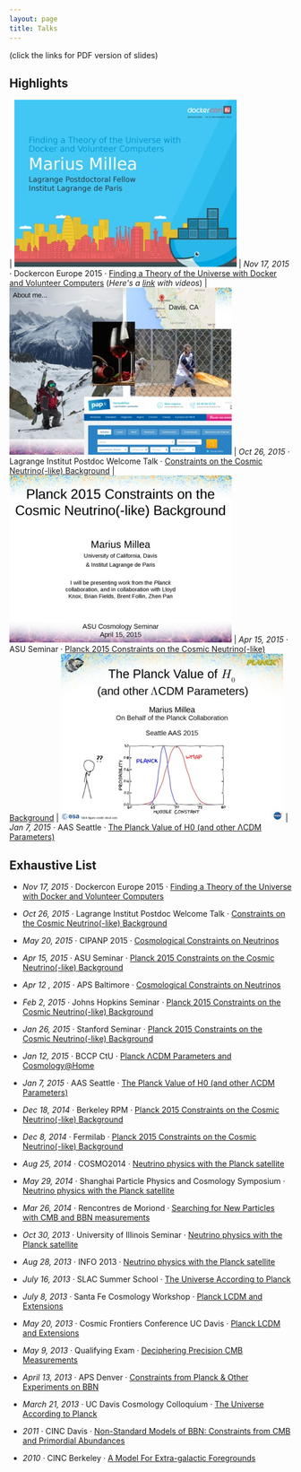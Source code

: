 ```yaml
---
layout: page
title: Talks
---
```


(click the links for PDF version of slides)

## Highlights

| ![](/public/talks/dockercon2015.jpg) | *Nov 17, 2015* · Dockercon Europe 2015 · [Finding a Theory of the Universe with Docker and Volunteer Computers](https://drive.google.com/file/d/0B8CEbS1canBkSV9fQzB4WnhZN3c/view?usp=sharing)  (*Here's a [link](https://drive.google.com/file/d/0B8CEbS1canBkVlBaZkgxN0w3bzQ/view?usp=sharing) with videos*)
| ![](/public/talks/ilp_postdoc_nov2015.odp_0-expanded.jpg) | *Oct 26, 2015* · Lagrange Institut Postdoc Welcome Talk · [Constraints on the Cosmic Neutrino(-like) Background](https://drive.google.com/file/d/0B8CEbS1canBkb2p0OHZlNUhCR3c/view?usp=sharing)
| ![](/public/talks/millea_asu_2015-expanded.jpg) | *Apr 15, 2015* · ASU Seminar · [Planck 2015 Constraints on the Cosmic Neutrino(-like) Background](https://drive.google.com/file/d/0B4mwjUA-f7g6d1pKellXNXlSLUU/view?usp=sharing)
| ![](/public/talks/millea_aas_seattle-expanded.jpg) | *Jan 7, 2015* · AAS Seattle · [The Planck Value of H0 (and other ΛCDM Parameters)](https://drive.google.com/file/d/0B4mwjUA-f7g6T1JjOW56NUI2d1U/view?usp=sharing)


## Exhaustive List

* *Nov 17, 2015* · Dockercon Europe 2015 · [Finding a Theory of the Universe with Docker and Volunteer Computers](https://drive.google.com/file/d/0B8CEbS1canBkSV9fQzB4WnhZN3c/view?usp=sharing)

* *Oct 26, 2015* · Lagrange Institut Postdoc Welcome Talk · [Constraints on the Cosmic Neutrino(-like) Background](https://drive.google.com/file/d/0B8CEbS1canBkb2p0OHZlNUhCR3c/view?usp=sharing)

* *May 20, 2015* · CIPANP 2015 · [Cosmological Constraints on Neutrinos](https://drive.google.com/file/d/0B4mwjUA-f7g6M2hiMW1xQjN2SWs/view?usp=sharing)

* *Apr 15, 2015* · ASU Seminar · [Planck 2015 Constraints on the Cosmic Neutrino(-like) Background](https://drive.google.com/file/d/0B4mwjUA-f7g6d1pKellXNXlSLUU/view?usp=sharing)

* *Apr 12 , 2015* · APS Baltimore · [Cosmological Constraints on Neutrinos](https://drive.google.com/file/d/0B4mwjUA-f7g6VUR5Zkl0LWhkcVU/view?usp=sharing)

* *Feb 2, 2015* · Johns Hopkins Seminar · [Planck 2015 Constraints on the Cosmic Neutrino(-like) Background](https://drive.google.com/file/d/0B4mwjUA-f7g6aXliUXFxUnZWVHM/view?usp=sharing)

* *Jan 26, 2015* · Stanford Seminar · [Planck 2015 Constraints on the Cosmic Neutrino(-like) Background](https://drive.google.com/file/d/0B4mwjUA-f7g6OFF6T2cycGVyUTg/view?usp=sharing)

* *Jan 12, 2015* · BCCP CtU · [Planck ΛCDM Parameters and Cosmology@Home](https://drive.google.com/file/d/0B4mwjUA-f7g6UlJaR0pva0YycEE/view?usp=sharing)

* *Jan 7, 2015* · AAS Seattle · [The Planck Value of H0 (and other ΛCDM Parameters)](https://drive.google.com/file/d/0B4mwjUA-f7g6T1JjOW56NUI2d1U/view?usp=sharing)

* *Dec 18, 2014* · Berkeley RPM · [Planck 2015 Constraints on the Cosmic Neutrino(-like) Background](https://drive.google.com/file/d/0B4mwjUA-f7g6em40VUY1QUZlU28/view?usp=sharing)

* *Dec 8, 2014* · Fermilab · [Planck 2015 Constraints on the Cosmic Neutrino(-like) Background](https://drive.google.com/file/d/0B4mwjUA-f7g6VGNiR2VHYXVWRTA/view?usp=sharing)

* *Aug 25, 2014* · COSMO2014 · [Neutrino physics with the Planck satellite](https://drive.google.com/file/d/0B4mwjUA-f7g6T01OZWxGQVl0Tmc/edit?usp=sharing)

* *May 29, 2014* · Shanghai Particle Physics and Cosmology Symposium · [Neutrino physics with the Planck satellite](https://drive.google.com/file/d/0B4mwjUA-f7g6Y1l1SVFtS0pDaHM/edit?usp=sharing)

* *Mar 26, 2014* · Rencontres de Moriond · [Searching for New Particles with CMB and BBN measurements](https://drive.google.com/file/d/0B4mwjUA-f7g6SzNJTEN4LWRxdTQ/edit?usp=sharing)

* *Oct 30, 2013* · University of Illinois Seminar · [Neutrino physics with the Planck satellite](https://drive.google.com/file/d/0B4mwjUA-f7g6WDlWZFNjdmtROFU/edit?usp=sharing)

* *Aug 28, 2013* · INFO 2013 · [Neutrino physics with the Planck satellite](https://drive.google.com/file/d/0B4mwjUA-f7g6WDlWZFNjdmtROFU/edit?usp=sharing)

* *July 16, 2013* · SLAC Summer School · [The Universe According to Planck](https://docs.google.com/file/d/0B4mwjUA-f7g6cmY1WXc0bTRvU1E/edit?usp=sharing)

* *July 8, 2013* · Santa Fe Cosmology Workshop · [Planck LCDM and Extensions](https://docs.google.com/file/d/0B4mwjUA-f7g6VU8tbGNsbmszYk0/edit?usp=sharing)

* *May 20, 2013* · Cosmic Frontiers Conference UC Davis · [Planck LCDM and Extensions](https://docs.google.com/file/d/0B4mwjUA-f7g6S3dsRnBEWmsyNXc/edit?usp=sharing)

* *May 9, 2013* · Qualifying Exam · [Deciphering Precision CMB Measurements](https://docs.google.com/file/d/0B4mwjUA-f7g6dWJINEtDVURtNnM/edit?usp=sharing)

* *April 13, 2013* · APS Denver · [Constraints from Planck & Other Experiments on BBN](https://docs.google.com/file/d/0B4mwjUA-f7g6Y0t2c3pmaVBveEU/edit?usp=sharing)

* *March 21, 2013* · UC Davis Cosmology Colloquium · [The Universe According to Planck](https://docs.google.com/file/d/0B4mwjUA-f7g6Q25ZVDl2dlJReFU/edit?usp=sharing)

* *2011* · CINC Davis · [Non-Standard Models of BBN: Constraints from CMB and Primordial Abundances](https://docs.google.com/file/d/0B4mwjUA-f7g6MXZKM0hqTlhIc1U/edit?usp=sharing)

* *2010* · CINC Berkeley · [A Model For Extra-galactic Foregrounds](https://docs.google.com/file/d/0B4mwjUA-f7g6WDN0cWpDMXl0enM/edit?usp=sharing)

